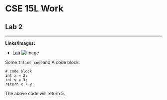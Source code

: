 # CSE 15L Work
## Lab 2
---
**Links/Images:**
* [Lab](https://ucsd-cse15l-w22.github.io/week/week2/)
![Image](https://media.techeblog.com/images/liberty-walk-ferrari-308.jpg)

Some `Inline code`and
A code block:
```
# code block
int x = 2;
int y = 3;
return x + y;
```
The above code will return 5.